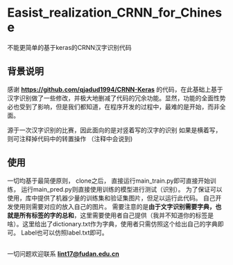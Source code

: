 # Easist_realization_CRNN_for_Chinese
不能更简单的基于keras的CRNN汉字识别代码

## 背景说明
感谢  **https://github.com/qjadud1994/CRNN-Keras** 的代码，在此基础上基于汉字识别做了一些修改，并极大地删减了代码的冗余功能。显然，功能的全面性势必也受到了影响，但是我们都知道，在程序开发的过程中，最难的是开始，而非全面。

源于一次汉字识别的比赛，因此面向的是对竖着写的汉字的识别 如果是横着写，则可注释掉代码中的转置操作 （注释中会说到)

## 使用
一切均基于最简便原则， clone之后， 直接运行main_train.py即可直接开始训练， 运行main_pred.py则直接使用训练的模型进行测试（识别）。
为了保证可以使用，库中提供了机器少量的训练集和验证集图片，但足以运行此代码。 自己开发使用则需要对应的放入自己的图片。
需要注意的是**由于文字识别需要字典，也就是所有标签的字的总和**，这里需要使用者自己提供（我并不知道你的标签是啥）。这里给出了dictionary.txt作为字典，使用者只需仿照这个给出自己的字典即可。 Label也可以仿照label.txt即可。

##
一切问题欢迎联系 **lint17@fudan.edu.cn**
